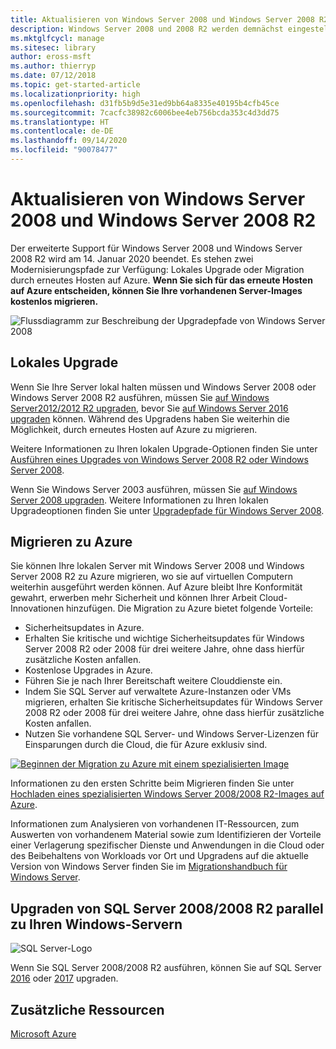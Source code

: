 ```yaml
---
title: Aktualisieren von Windows Server 2008 und Windows Server 2008 R2
description: Windows Server 2008 und 2008 R2 werden demnächst eingestellt. Erfahren Sie, wie Sie sie lokal aktualisieren oder auf Azure erneut hosten können.
ms.mktglfcycl: manage
ms.sitesec: library
author: eross-msft
ms.author: thierryp
ms.date: 07/12/2018
ms.topic: get-started-article
ms.localizationpriority: high
ms.openlocfilehash: d31fb5b9d5e31ed9bb64a8335e40195b4cfb45ce
ms.sourcegitcommit: 7cacfc38982c6006bee4eb756bcda353c4d3dd75
ms.translationtype: HT
ms.contentlocale: de-DE
ms.lasthandoff: 09/14/2020
ms.locfileid: "90078477"
---
```

# <a name="upgrade-windows-server-2008-and-windows-server-2008-r2"></a>Aktualisieren von Windows Server 2008 und Windows Server 2008 R2

Der erweiterte Support für Windows Server 2008 und Windows Server 2008 R2 wird am 14. Januar 2020 beendet. Es stehen zwei Modernisierungspfade zur Verfügung: Lokales Upgrade oder Migration durch erneutes Hosten auf Azure. **Wenn Sie sich für das erneute Hosten auf Azure entscheiden, können Sie Ihre vorhandenen Server-Images kostenlos migrieren.**

![Flussdiagramm zur Beschreibung der Upgradepfade von Windows Server 2008](media/WS08_upgrade_paths.png)


## <a name="on-premises-upgrade"></a>Lokales Upgrade
Wenn Sie Ihre Server lokal halten müssen und Windows Server 2008 oder Windows Server 2008 R2 ausführen, müssen Sie [auf Windows Server2012/2012 R2 upgraden](installation-and-upgrade.md#upgrading-to-windows-server-2012-r2), bevor Sie [auf Windows Server 2016 upgraden](installation-and-upgrade.md#upgrading-to-windows-server-2016) können. Während des Upgradens haben Sie weiterhin die Möglichkeit, durch erneutes Hosten auf Azure zu migrieren.

Weitere Informationen zu Ihren lokalen Upgrade-Optionen finden Sie unter [Ausführen eines Upgrades von Windows Server 2008 R2 oder Windows Server 2008](installation-and-upgrade.md#upgrading-from-windows-server-2008-r2-or-windows-server-2008).

Wenn Sie Windows Server 2003 ausführen, müssen Sie [auf Windows Server 2008 upgraden](/previous-versions/windows/it-pro/windows-server-2008-r2-and-2008/ff972408(v%3dws.10)). Weitere Informationen zu Ihren lokalen Upgradeoptionen finden Sie unter [Upgradepfade für Windows Server 2008](/previous-versions/windows/it-pro/windows-server-2008-r2-and-2008/dd979563(v=ws.10)).


## <a name="migrate-to-azure"></a>Migrieren zu Azure
Sie können Ihre lokalen Server mit Windows Server 2008 und Windows Server 2008 R2 zu Azure migrieren, wo sie auf virtuellen Computern weiterhin ausgeführt werden können. Auf Azure bleibt Ihre Konformität gewahrt, erwerben mehr Sicherheit und können Ihrer Arbeit Cloud-Innovationen hinzufügen. Die Migration zu Azure bietet folgende Vorteile:

- Sicherheitsupdates in Azure.
- Erhalten Sie kritische und wichtige Sicherheitsupdates für Windows Server 2008 R2 oder 2008 für drei weitere Jahre, ohne dass hierfür zusätzliche Kosten anfallen.
- Kostenlose Upgrades in Azure.
- Führen Sie je nach Ihrer Bereitschaft weitere Clouddienste ein.
- Indem Sie SQL Server auf verwaltete Azure-Instanzen oder VMs migrieren, erhalten Sie kritische Sicherheitsupdates für Windows Server 2008 R2 oder 2008 für drei weitere Jahre, ohne dass hierfür zusätzliche Kosten anfallen.
- Nutzen Sie vorhandene SQL Server- und Windows Server-Lizenzen für Einsparungen durch die Cloud, die für Azure exklusiv sind.

[![Beginnen der Migration zu Azure mit einem spezialisierten Image](./media/WS08-image-banner-small.png)](uploading-specialized-WS08-image-to-azure.md)

Informationen zu den ersten Schritte beim Migrieren finden Sie unter [Hochladen eines spezialisierten Windows Server 2008/2008 R2-Images auf Azure](uploading-specialized-WS08-image-to-azure.md).

Informationen zum Analysieren von vorhandenen IT-Ressourcen, zum Auswerten von vorhandenem Material sowie zum Identifizieren der Vorteile einer Verlagerung spezifischer Dienste und Anwendungen in die Cloud oder des Beibehaltens von Workloads vor Ort und Upgradens auf die aktuelle Version von Windows Server finden Sie im [Migrationshandbuch für Windows Server](https://go.microsoft.com/fwlink/?linkid=872689).

## <a name="upgrade-sql-server-20082008-r2-in-parallel-with-your-windows-servers"></a>Upgraden von SQL Server 2008/2008 R2 parallel zu Ihren Windows-Servern

![SQL Server-Logo](media/sqlr2.jpg)

Wenn Sie SQL Server 2008/2008 R2 ausführen, können Sie auf SQL Server [2016](/sql/sql-server/sql-server-technical-documentation?view=sql-server-2016) oder [2017](/sql/sql-server/sql-server-technical-documentation?view=sql-server-2017) upgraden.


## <a name="additional-resources"></a>Zusätzliche Ressourcen
[Microsoft Azure](/azure/#pivot=products)

